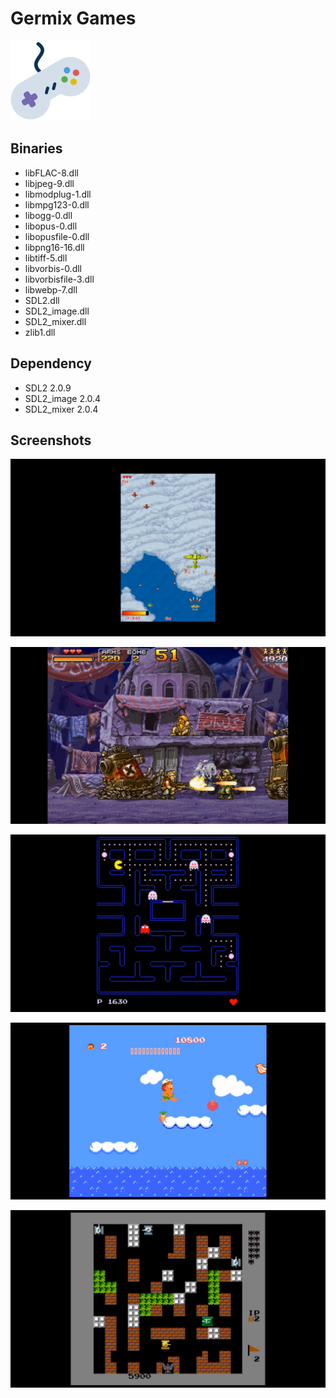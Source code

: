 # Germix Games

![logo](Icon.png)

## Binaries

- libFLAC-8.dll
- libjpeg-9.dll
- libmodplug-1.dll
- libmpg123-0.dll
- libogg-0.dll
- libopus-0.dll
- libopusfile-0.dll
- libpng16-16.dll
- libtiff-5.dll
- libvorbis-0.dll
- libvorbisfile-3.dll
- libwebp-7.dll
- SDL2.dll
- SDL2_image.dll
- SDL2_mixer.dll
- zlib1.dll

## Dependency

- SDL2 2.0.9
- SDL2_image 2.0.4
- SDL2_mixer 2.0.4

## Screenshots

![screenshot-1943](screenshots/1943.png)

![screenshot-mslug](screenshots/mslug.png)

![screenshot-pacman](screenshots/pacman.png)

![screenshot-aisland](screenshots/aisland.png)

![screenshot-aisland](screenshots/bcity.png)
